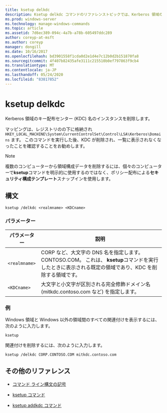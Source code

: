 ```yaml
---
title: ksetup delkdc
description: Ksetup delkdc コマンドのリファレンストピックでは、Kerberos 領域のキー配布センター (KDC) 名のインスタンスを削除します。
ms.prod: windows-server
ms.technology: manage-windows-commands
ms.topic: article
ms.assetid: 7d6ec389-094c-4a7b-a78b-605497ddc289
author: coreyp-at-msft
ms.author: coreyp
manager: dongill
ms.date: 10/16/2017
ms.openlocfilehash: bd3901558f1cda0d2e1d4e7c12b0d2b151870fa8
ms.sourcegitcommit: 4f407b82435afe3111c215510b0ef797863f9cb4
ms.translationtype: MT
ms.contentlocale: ja-JP
ms.lasthandoff: 05/24/2020
ms.locfileid: "83817852"
---
```

# <a name="ksetup-delkdc"></a>ksetup delkdc

Kerberos 領域のキー配布センター (KDC) 名のインスタンスを削除します。

マッピングは、レジストリのの下に格納され `HKEY_LOCAL_MACHINE\System\CurrentControlSet\Control\LSA\Kerberos\Domains` ます。 このコマンドを実行した後、KDC が削除され、一覧に表示されなくなったことを確認することをお勧めします。

> [!NOTE]
> 複数のコンピューターから領域構成データを削除するには、個々のコンピューターで**ksetup**コマンドを明示的に使用するのではなく、ポリシー配布による**セキュリティ構成テンプレート**スナップインを使用します。

## <a name="syntax"></a>構文

```
ksetup /delkdc <realmname> <KDCname>
```

### <a name="parameters"></a>パラメーター

| パラメーター | 説明 |
| --------- | ----------- |
| `<realmname>` | CORP など、大文字の DNS 名を指定します。CONTOSO.COM。 これは、 **ksetup**コマンドを実行したときに表示される既定の領域であり、KDC を削除する領域です。 |
| `<KDCname>` | 大文字と小文字が区別される完全修飾ドメイン名 (mitkdc.contoso.com など) を指定します。 |

### <a name="examples"></a>例

Windows 領域と Windows 以外の領域間のすべての関連付けを表示するには、次のように入力します。

```
ksetup
```

関連付けを削除するには、次のように入力します。

```
ksetup /delkdc CORP.CONTOSO.COM mitkdc.contoso.com
```

## <a name="additional-references"></a>その他のリファレンス

- [コマンド ライン構文の記号](command-line-syntax-key.md)

- [ksetup コマンド](ksetup.md)

- [ksetup addkdc コマンド](ksetup-addkdc.md)